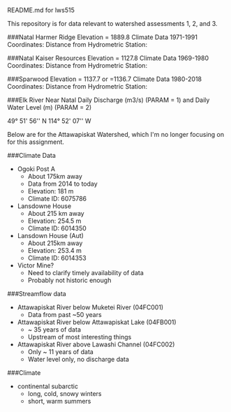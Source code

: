 README.md for lws515

This repository is for data relevant to watershed assessments 1, 2, and 3.

###Natal Harmer Ridge
Elevation = 1889.8
Climate Data 
1971-1991
Coordinates:
Distance from Hydrometric Station:



###Natal Kaiser Resources
Elevation = 1127.8
Climate Data
1969-1980
Coordinates:
Distance from Hydrometric Station:

###Sparwood
Elevation = 1137.7		or =1136.7
Climate Data
1980-2018
Coordinates:
Distance from Hydrometric Station:

###Elk River Near Natal
Daily Discharge (m3/s) (PARAM = 1) and Daily Water Level (m) (PARAM = 2)


49° 51' 56'' N  114° 52' 07'' W




Below are for the Attawapiskat Watershed, which I'm no longer focusing on for this assignment.

###Climate Data

- Ogoki Post A 
    + About 175km away
    + Data from 2014 to today
    + Elevation: 181 m
    + Climate ID: 6075786
- Lansdowne House
    + About 215 km away
    + Elevation: 254.5 m
    + Climate ID: 6014350
- Lansdown House (Aut)
    + About 215km away
    + Elevation: 253.4 m
    + Climate ID: 6014353
- Victor Mine?
    + Need to clarify timely availability of data
    + Probably not historic enough

###Streamflow data

- Attawapiskat River below Muketei River (04FC001)
    + Data from past ~50 years
- Attawapiskat River below Attawapiskat Lake (04FB001)
    + ~ 35 years of data
    + Upstream of most interesting things
- Attawapiskat River above Lawashi Channel (04FC002)
    + Only ~ 11 years of data
    + Water level only, no discharge data
    
###Climate
- continental subarctic
    + long, cold, snowy winters
    + short, warm summers
